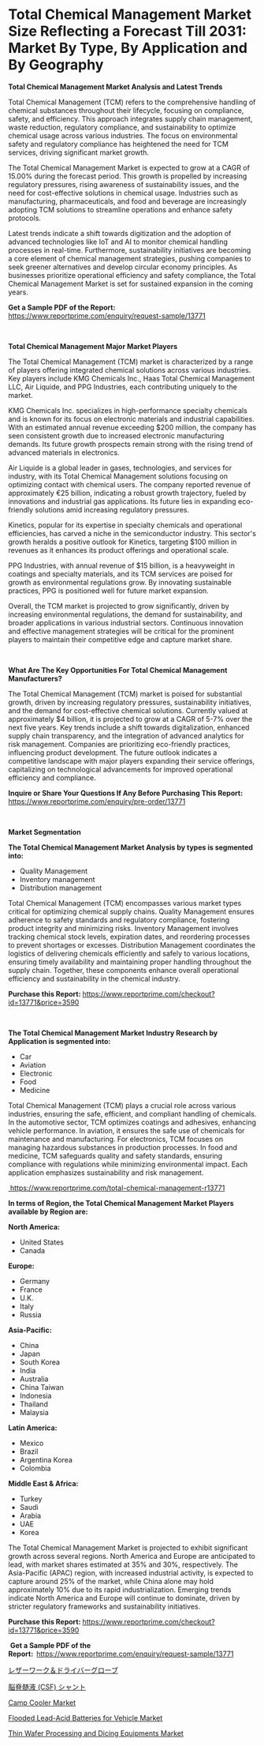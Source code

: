 <p><h1>Total Chemical Management Market Size Reflecting a Forecast Till 2031: Market By Type, By Application and By Geography</h1></p><p><strong>Total Chemical Management Market Analysis and Latest Trends</strong></p>
<p><p>Total Chemical Management (TCM) refers to the comprehensive handling of chemical substances throughout their lifecycle, focusing on compliance, safety, and efficiency. This approach integrates supply chain management, waste reduction, regulatory compliance, and sustainability to optimize chemical usage across various industries. The focus on environmental safety and regulatory compliance has heightened the need for TCM services, driving significant market growth.</p><p>The Total Chemical Management Market is expected to grow at a CAGR of 15.00% during the forecast period. This growth is propelled by increasing regulatory pressures, rising awareness of sustainability issues, and the need for cost-effective solutions in chemical usage. Industries such as manufacturing, pharmaceuticals, and food and beverage are increasingly adopting TCM solutions to streamline operations and enhance safety protocols. </p><p>Latest trends indicate a shift towards digitization and the adoption of advanced technologies like IoT and AI to monitor chemical handling processes in real-time. Furthermore, sustainability initiatives are becoming a core element of chemical management strategies, pushing companies to seek greener alternatives and develop circular economy principles. As businesses prioritize operational efficiency and safety compliance, the Total Chemical Management Market is set for sustained expansion in the coming years.</p></p>
<p><strong>Get a Sample PDF of the Report:&nbsp;</strong> <a href="https://www.reportprime.com/enquiry/request-sample/13771">https://www.reportprime.com/enquiry/request-sample/13771</a></p>
<p>&nbsp;</p>
<p><strong>Total Chemical Management Major Market Players</strong></p>
<p><p>The Total Chemical Management (TCM) market is characterized by a range of players offering integrated chemical solutions across various industries. Key players include KMG Chemicals Inc., Haas Total Chemical Management LLC, Air Liquide, and PPG Industries, each contributing uniquely to the market.</p><p>KMG Chemicals Inc. specializes in high-performance specialty chemicals and is known for its focus on electronic materials and industrial capabilities. With an estimated annual revenue exceeding $200 million, the company has seen consistent growth due to increased electronic manufacturing demands. Its future growth prospects remain strong with the rising trend of advanced materials in electronics.</p><p>Air Liquide is a global leader in gases, technologies, and services for industry, with its Total Chemical Management solutions focusing on optimizing contact with chemical users. The company reported revenue of approximately €25 billion, indicating a robust growth trajectory, fueled by innovations and industrial gas applications. Its future lies in expanding eco-friendly solutions amid increasing regulatory pressures.</p><p>Kinetics, popular for its expertise in specialty chemicals and operational efficiencies, has carved a niche in the semiconductor industry. This sector's growth heralds a positive outlook for Kinetics, targeting $100 million in revenues as it enhances its product offerings and operational scale.</p><p>PPG Industries, with annual revenue of $15 billion, is a heavyweight in coatings and specialty materials, and its TCM services are poised for growth as environmental regulations grow. By innovating sustainable practices, PPG is positioned well for future market expansion.</p><p>Overall, the TCM market is projected to grow significantly, driven by increasing environmental regulations, the demand for sustainability, and broader applications in various industrial sectors. Continuous innovation and effective management strategies will be critical for the prominent players to maintain their competitive edge and capture market share.</p></p>
<p>&nbsp;</p>
<p><strong>What Are The Key Opportunities For Total Chemical Management Manufacturers?</strong></p>
<p><p>The Total Chemical Management (TCM) market is poised for substantial growth, driven by increasing regulatory pressures, sustainability initiatives, and the demand for cost-effective chemical solutions. Currently valued at approximately $4 billion, it is projected to grow at a CAGR of 5-7% over the next five years. Key trends include a shift towards digitalization, enhanced supply chain transparency, and the integration of advanced analytics for risk management. Companies are prioritizing eco-friendly practices, influencing product development. The future outlook indicates a competitive landscape with major players expanding their service offerings, capitalizing on technological advancements for improved operational efficiency and compliance.</p></p>
<p><strong>Inquire or Share Your Questions If Any Before Purchasing This Report:</strong> <a href="https://www.reportprime.com/enquiry/pre-order/13771">https://www.reportprime.com/enquiry/pre-order/13771</a></p>
<p>&nbsp;</p>
<p><strong>Market Segmentation</strong></p>
<p><strong>The Total Chemical Management Market Analysis by types is segmented into:</strong></p>
<p><ul><li>Quality Management</li><li>Inventory management</li><li>Distribution management</li></ul></p>
<p><p>Total Chemical Management (TCM) encompasses various market types critical for optimizing chemical supply chains. Quality Management ensures adherence to safety standards and regulatory compliance, fostering product integrity and minimizing risks. Inventory Management involves tracking chemical stock levels, expiration dates, and reordering processes to prevent shortages or excesses. Distribution Management coordinates the logistics of delivering chemicals efficiently and safely to various locations, ensuring timely availability and maintaining proper handling throughout the supply chain. Together, these components enhance overall operational efficiency and sustainability in the chemical industry.</p></p>
<p><strong>Purchase this Report:&nbsp;</strong><a href="https://www.reportprime.com/checkout?id=13771&price=3590">https://www.reportprime.com/checkout?id=13771&price=3590</a></p>
<p>&nbsp;</p>
<p><strong>The Total Chemical Management Market Industry Research by Application is segmented into:</strong></p>
<p><ul><li>Car</li><li>Aviation</li><li>Electronic</li><li>Food</li><li>Medicine</li></ul></p>
<p><p>Total Chemical Management (TCM) plays a crucial role across various industries, ensuring the safe, efficient, and compliant handling of chemicals. In the automotive sector, TCM optimizes coatings and adhesives, enhancing vehicle performance. In aviation, it ensures the safe use of chemicals for maintenance and manufacturing. For electronics, TCM focuses on managing hazardous substances in production processes. In food and medicine, TCM safeguards quality and safety standards, ensuring compliance with regulations while minimizing environmental impact. Each application emphasizes sustainability and risk management.</p></p>
<p><a href="https://www.reportprime.com/total-chemical-management-r13771">&nbsp;https://www.reportprime.com/total-chemical-management-r13771</a></p>
<p><strong>In terms of Region, the Total Chemical Management Market Players available by Region are:</strong></p>
<p>
    <p> <strong> North America: </strong>
        <ul>
            <li>United States</li>
            <li>Canada</li>
        </ul>
        </p> 
    <p> <strong> Europe: </strong>
        <ul>
            <li>Germany</li>
            <li>France</li>
            <li>U.K.</li>
            <li>Italy</li>
            <li>Russia</li>
        </ul>
        </p> 
    <p> <strong> Asia-Pacific: </strong>
        <ul>
            <li>China</li>
            <li>Japan</li>
            <li>South Korea</li>
            <li>India</li>
            <li>Australia</li>
            <li>China Taiwan</li>
            <li>Indonesia</li>
            <li>Thailand</li>
            <li>Malaysia</li>
        </ul>
        </p> 
    <p> <strong> Latin America: </strong>
        <ul>
            <li>Mexico</li>
            <li>Brazil</li>
            <li>Argentina Korea</li>
            <li>Colombia</li>
        </ul>
        </p> 
    <p> <strong> Middle East & Africa: </strong>
        <ul>
            <li>Turkey</li>
            <li>Saudi</li>
            <li>Arabia</li>
            <li>UAE</li>
            <li>Korea</li>
        </ul>
    </p>
    </p>
<p><p>The Total Chemical Management Market is projected to exhibit significant growth across several regions. North America and Europe are anticipated to lead, with market shares estimated at 35% and 30%, respectively. The Asia-Pacific (APAC) region, with increased industrial activity, is expected to capture around 25% of the market, while China alone may hold approximately 10% due to its rapid industrialization. Emerging trends indicate North America and Europe will continue to dominate, driven by stricter regulatory frameworks and sustainability initiatives.</p></p>
<p><strong>Purchase this Report: </strong><a href="https://www.reportprime.com/checkout?id=13771&price=3590">https://www.reportprime.com/checkout?id=13771&price=3590</a></p>
<p>&nbsp;<strong>Get a Sample PDF of the Report:&nbsp;&nbsp;</strong><a href="https://www.reportprime.com/enquiry/request-sample/13771">https://www.reportprime.com/enquiry/request-sample/13771</a></p>
<p><strong></strong></p>
<p><p><a href="https://medium.com/@aminohtc4/leather-work-drivers-gloves-market-%E3%81%AE%E3%82%B0%E3%83%AD%E3%83%BC%E3%83%90%E3%83%AB%E5%B8%82%E5%A0%B4%E6%A6%82%E8%A6%81%E3%81%AF-%E4%B8%96%E7%95%8C%E3%81%8A%E3%82%88%E3%81%B3%E4%B8%BB%E8%A6%81%E5%B8%82%E5%A0%B4%E3%81%AB%E3%81%8A%E3%81%91%E3%82%8B%E6%A5%AD%E7%95%8C%E3%81%AB%E5%BD%B1%E9%9F%BF%E3%82%92%E4%B8%8E%E3%81%88%E3%82%8B%E4%B8%BB%E8%A6%81%E3%81%AA%E3%83%88%E3%83%AC%E3%83%B3%E3%83%89%E3%81%AB%E3%81%A4%E3%81%84%E3%81%A6-%E7%8B%AC%E8%87%AA%E3%81%AE%E8%A6%96%E7%82%B9%E3%82%92%E6%8F%90%E4%BE%9B%E3%81%97%E3%81%BE%E3%81%99-f8c3943c8867">レザーワーク＆ドライバーグローブ</a></p><p><a href="https://medium.com/@cryptoasu_20150/%E5%9C%B0%E5%9F%9F%E5%B8%82%E5%A0%B4%E3%81%AF%E8%84%8A%E9%AB%84%E9%AB%84%E6%B6%B2-csf-%E3%82%B7%E3%83%A3%E3%83%B3%E3%83%88%E3%81%AE%E5%B8%82%E5%A0%B4%E9%9D%A9%E6%96%B0%E3%81%AB%E3%81%A9%E3%81%AE%E3%82%88%E3%81%86%E3%81%AB%E9%81%A9%E5%BF%9C%E3%81%97%E3%81%A6%E3%81%84%E3%82%8B%E3%81%8B-%E4%B8%BB%E8%A6%81%E3%81%AA%E5%B8%82%E5%A0%B4%E3%81%AE%E3%83%88%E3%83%AC%E3%83%B3%E3%83%89%E3%81%A82024%E5%B9%B4%E3%81%8B%E3%82%892031%E5%B9%B4%E3%81%BE%E3%81%A7%E3%81%AE%E4%BA%88%E6%B8%AC-f0a5e93b8850">脳脊髄液 (CSF) シャント</a></p><p><a href="https://www.linkedin.com/pulse/how-camp-cooler-market-evolve-growth-analysis-year-2024--nsgje?trackingId=3mljsnfJTxOS8TVQOBhdJQ%3D%3D">Camp Cooler Market</a></p><p><a href="https://medium.com/@diane.macle6776/the-flooded-lead-acid-batteries-for-vehicle-market-prioritizes-cost-control-and-efficiency-f450c3f7a198">Flooded Lead-Acid Batteries for Vehicle Market</a></p><p><a href="https://issuu.com/reportprime-2/docs/thin-wafer-processing-and-dicing-eq_609ca1f55e0399">Thin Wafer Processing and Dicing Equipments Market</a></p></p>